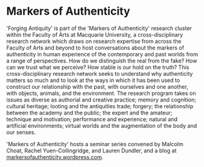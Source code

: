 # Markers of Authenticity 

'Forging Antiquity' is part of the 'Markers of Authenticity' research cluster 
within the Faculty of Arts at Macquarie University, a cross-disciplinary research
network which draws on research expertise from across the Faculty of Arts and beyond 
to host conversations about the markers of authenticity in human experience of the 
contemporary and past worlds from a range of perspectives. 
How do we distinguish the real from the fake? How can we trust what we perceive? How 
stable is our hold on the truth? This cross-disciplinary research network seeks to 
understand why authenticity matters so much and to look at the ways in which it has been
used to construct our relationship with the past, with ourselves and one another, with
objects, animals, and the environment. The research program takes on issues as diverse 
as authorial and creative practice; memory and cognition; cultural heritage; looting and
the antiquities trade; forgery; the relationship between the academy and the public; the
expert and the amateur; technique and motivation; performance and experience; natural and
artificial environments; virtual worlds and the augmentation of the body and our senses. 

'Markers of Authenticity' hosts a seminar series convened by Malcolm Choat, Rachel 
Yuen-Collingridge, and Lauren Dundler, and a blog at [markersofauthenticity.wordpress.com](https://markersofauthenticity.wordpress.com).
